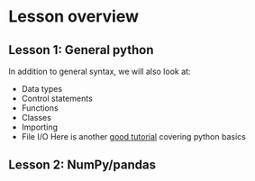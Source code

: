 # Lesson overview
## Lesson 1: General python
In addition to general syntax, we will also look at:
  * Data types
  * Control statements
  * Functions
  * Classes
  * Importing
  * File I/O
Here is another [good tutorial](https://www.stavros.io/tutorials/python/) covering python basics

## Lesson 2: NumPy/pandas
